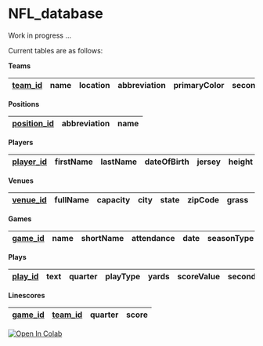 # NFL_database


Work in progress …

Current tables are as follows:

**Teams**

| <ins>team_id</ins> | name | location | abbreviation | primaryColor | secondaryColor |
| ------------------ | ---- | -------- | ------------ | ------------ | -------------- |

**Positions**

| <ins>position_id</ins> | abbreviation | name |
| ---------------------- | ------------ | ---- |

**Players**

| <ins>player_id </ins> | firstName | lastName | dateOfBirth | jersey | height | weight |
| --------------------- | --------- | -------- | ----------- | ------ | ------ | ------ |

**Venues**

| <ins>venue_id</ins> | fullName | capacity | city | state | zipCode | grass | indoor |
| ------------------- | -------- | -------- | ---- | ----- | ------- | ----- | ------ |

**Games**

| <ins>game_id</ins> | name | shortName | attendance | date | seasonType | year | week | home_win |
| ------------------ | ---- | --------- | ---------- | ---- | ---------- | ---- | ---- | -------- |

**Plays**

| <ins>play_id</ins> | text | quarter | playType | yards | scoreValue | secondsRemaining |
| ------------------ | ---- | ------- | -------- | ----- | ---------- | ---------------- |

**Linescores**

| <ins>game_id</ins> | <ins>team_id</ins> | </ins>quarter</ins> | score |
| ------------------ | ------------------ | ------------------- | ----- |



<a target="_blank" href="https://colab.research.google.com/github/JamesChapmanNV/NFL_database/blob/main/ESPN_WebScraping.ipynb">
  <img src="https://colab.research.google.com/assets/colab-badge.svg" alt="Open In Colab"/>
</a>
